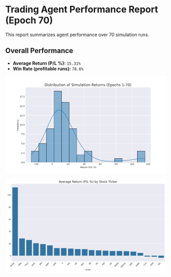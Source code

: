 # Trading Agent Performance Report (Epoch 70)

This report summarizes agent performance over 70 simulation runs.

## Overall Performance
- **Average Return (P/L %):** `15.31%`
- **Win Rate (profitable runs):** `78.6%`

![Returns Distribution](epoch_70_returns_distribution.png)

![Performance by Ticker](epoch_70_performance_by_ticker.png)

